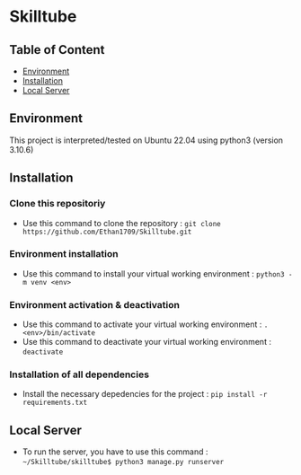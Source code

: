 # Skilltube

## Table of Content
* [Environment](#environment)
* [Installation](#installation)
* [Local Server](#local-server)

## Environment
This project is interpreted/tested on Ubuntu 22.04 using python3 (version 3.10.6)

## Installation

### Clone this repositoriy
* Use this command to clone the repository :
`git clone https://github.com/Ethan1709/Skilltube.git`

### Environment installation
* Use this command to install your virtual working environment : `python3 -m venv <env>`

### Environment activation & deactivation
* Use this command to activate your virtual working environment : `. <env>/bin/activate`
* Use this command to deactivate your virtual working environment :  `deactivate`

### Installation of all dependencies
* Install the necessary depedencies for the project : `pip install -r requirements.txt`

## Local Server
* To run the server, you have to use this command : `~/Skilltube/skilltube$ python3 manage.py runserver`